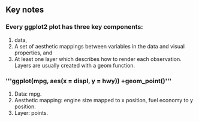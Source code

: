 ## Key notes

### Every ggplot2 plot has three key components:
1. data,
2. A set of aesthetic mappings between variables in the data and visual properties, and
3. At least one layer which describes how to render each observation. Layers are usually created with a geom function.

### '''ggplot(mpg, aes(x = displ, y = hwy)) +geom_point()'''
1. Data: mpg.
2. Aesthetic mapping: engine size mapped to x position, fuel economy to y
position.
3. Layer: points.
